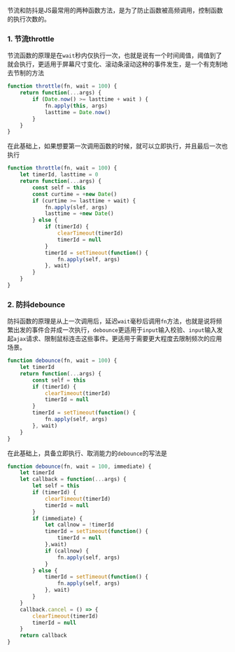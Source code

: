<!-- ---
title: JS深入系列之实现节流与防抖
date: 2022-10-21
tags: JS深入系列
set: DeepJS
--- -->

节流和防抖是JS最常用的两种函数方法，是为了防止函数被高频调用，控制函数的执行次数的。

### 1. 节流throttle

节流函数的原理是在`wait`秒内仅执行一次，也就是说有一个时间阈值，阈值到了就会执行，更适用于屏幕尺寸变化、滚动条滚动这种的事件发生，是一个有克制地去节制的方法

```javascript
function throttle(fn, wait = 100) {
    return function(...args) {
        if (Date.now() >= lasttime + wait ) {
            fn.apply(this, args)
            lasttime = Date.now()
        }
    }
}
```
在此基础上，如果想要第一次调用函数的时候，就可以立即执行，并且最后一次也执行
```javascript
function throttle(fn, wait = 100) {
    let timerId, lasttime = 0
    return function(...args) {
        const self = this
        const curtime = +new Date()
        if (curtime >= lasttime + wait) {
            fn.apply(slef, args)
            lasttime = +new Date()
        } else {
            if (timerId) {
                clearTimeout(timerId)
                timerId = null
            }
            timerId = setTimeout(function() {
                fn.apply(self, args)
            }, wait)
        }
    }
}
```

### 2. 防抖debounce

防抖函数的原理是从上一次调用后，延迟`wait`毫秒后调用`fn`方法，也就是说将频繁出发的事件合并成一次执行，`debounce`更适用于`input`输入校验、`input`输入发起`ajax`请求、限制鼠标连击这些事件。更适用于需要更大程度去限制频次的应用场景。

```javascript
function debounce(fn, wait = 100) {
    let timerId
    return function(...args) {
        const self = this
        if (timerId) {
            clearTimeout(timerId)
            timerId = null
        }
        timerId = setTimeout(function() {
            fn.apply(self, args)
        }, wait)
    }
}
```

在此基础上，具备立即执行、取消能力的`debounce`的写法是
```javascript
function debounce(fn, wait = 100, immediate) {
    let timerId
    let callback = function(...args) {
        let self = this
        if (timerId) {
            clearTimeout(timerId)
            timerId = null
        }
        if (immediate) {
            let callnow = !timerId
            timerId = setTimeout(function() {
                timerId = null
            },wait)
            if (callnow) {
                fn.apply(self, args)
            }
        } else {
            timerId = setTimeout(function() {
                fn.apply(self, args)
            }, wait)
        }
    }
    callback.cancel = () => {
        clearTimeout(timerId)
        timerId = null
    }
    return callback
}
```